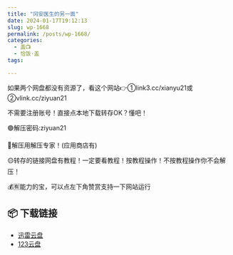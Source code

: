 ```yaml
---
title: "冈安医生的另一面"
date: 2024-01-17T19:12:13
slug: wp-1668
permalink: /posts/wp-1668/
categories:
  - 盖📺
  - 恰饭·盖
tags:

---
```


如果两个网盘都没有资源了，看这个网站👉①link3.cc/xianyu21或②vlink.cc/ziyuan21

不需要注册账号！直接点本地下载转存OK？懂吧！

🟢解压密码:ziyuan21

🔵解压用解压专家！(应用商店有)

🟡转存的链接网盘有教程！一定要看教程！按教程操作！不按教程操作你不会解压！

💰🈶能力的宝，可以点左下角赞赏支持一下网站运行

## 📦 下载链接
- [迅雷云盘](https://blziyuan21.com/pay-download/1668?key=1a2092319c&down_id=0)
- [123云盘](https://blziyuan21.com/pay-download/1668?key=1a2092319c&down_id=1)

